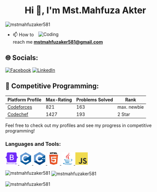 <h1 align="center">Hi 👋, I'm Mst.Mahfuza Akter</h1>
<p align="left"> <img src="https://komarev.com/ghpvc/?username=mstmahfuzaker581&label=Profile%20views&color=0e75b6&style=flat" alt="mstmahfuzaker581" /> </p>
<img align="right" alt="Coding"width="400"src="https://user-images.githubusercontent.com/55389276/140866485-8fb1c876-9a8f-4d6a-98dc-08c4981eaf70.gif">

- 📫 How to reach me **mstmahfuzaker581@gmail.com**
## 🌐 Socials:
[![Facebook](https://img.shields.io/badge/Facebook-%231877F2.svg?logo=Facebook&logoColor=white)](https://www.facebook.com/mahfuza.akter.927980) [![LinkedIn](https://img.shields.io/badge/LinkedIn-%230077B5.svg?logo=linkedin&logoColor=white)](https://www.linkedin.com/in/mahfuza-akter-557121272/) 

## 💪 Competitive Programming:
| Platform  Profile                                      | Max-Rating | Problems Solved | Rank       |
|--------------------------------------------------------|------------|-----------------|------------|
| [Codeforces](https://codeforces.com/profile/Fatin) |  821     | 163            |max. newbie     |
| [Codechef](https://www.codechef.com/users/fatin007) | 1427      | 193           | 2 Star |

Feel free to check out my profiles and see my progress in competitive programming!

<h3 align="left">Languages and Tools:</h3>
<p align="left"> <a href="https://getbootstrap.com" target="_blank" rel="noreferrer"> <img src="https://raw.githubusercontent.com/devicons/devicon/master/icons/bootstrap/bootstrap-plain-wordmark.svg" alt="bootstrap" width="40" height="40"/> </a> <a href="https://www.cprogramming.com/" target="_blank" rel="noreferrer"> <img src="https://raw.githubusercontent.com/devicons/devicon/master/icons/c/c-original.svg" alt="c" width="40" height="40"/> </a> <a href="https://www.w3schools.com/cpp/" target="_blank" rel="noreferrer"> <img src="https://raw.githubusercontent.com/devicons/devicon/master/icons/cplusplus/cplusplus-original.svg" alt="cplusplus" width="40" height="40"/> </a> <a href="https://www.w3.org/html/" target="_blank" rel="noreferrer"> <img src="https://raw.githubusercontent.com/devicons/devicon/master/icons/html5/html5-original-wordmark.svg" alt="html5" width="40" height="40"/> </a> <a href="https://www.java.com" target="_blank" rel="noreferrer"> <img src="https://raw.githubusercontent.com/devicons/devicon/master/icons/java/java-original.svg" alt="java" width="40" height="40"/> </a> <a href="https://developer.mozilla.org/en-US/docs/Web/JavaScript" target="_blank" rel="noreferrer"> <img src="https://raw.githubusercontent.com/devicons/devicon/master/icons/javascript/javascript-original.svg" alt="javascript" width="40" height="40"/> </a> </p>


<p><img align="left" src="https://github-readme-stats.vercel.app/api/top-langs?username=mstmahfuzaker581&show_icons=true&locale=en&layout=compact" alt="mstmahfuzaker581" /></p>

<p>&nbsp;<img align="center" src="https://github-readme-stats.vercel.app/api?username=mstmahfuzaker581&show_icons=true&locale=en" alt="mstmahfuzaker581" /></p>

<p><img align="center" src="https://github-readme-streak-stats.herokuapp.com/?user=mstmahfuzaker581&" alt="mstmahfuzaker581" /></p>
